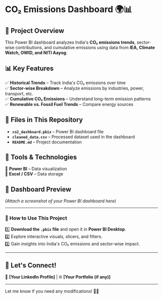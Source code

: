 # CO₂ Emissions Dashboard 🌍📊  

## 📌 Project Overview  
This Power BI dashboard analyzes India's **CO₂ emissions trends**, sector-wise contributions, and cumulative emissions using data from **IEA, Climate Watch, OWID, and NITI Aayog**.  

## 📊 Key Features  
✅ **Historical Trends** – Track India's CO₂ emissions over time  
✅ **Sector-wise Breakdown** – Analyze emissions by industries, power, transport, etc.  
✅ **Cumulative CO₂ Emissions** – Understand long-term emission patterns  
✅ **Renewable vs. Fossil Fuel Trends** – Compare energy sources  

## 📂 Files in This Repository  
- **`co2_dashboard.pbix`** – Power BI dashboard file  
- **`cleaned_data.csv`** – Processed dataset used in the dashboard  
- **`README.md`** – Project documentation  

## 🚀 Tools & Technologies  
🔹 **Power BI** – Data visualization  
🔹 **Excel / CSV** – Data storage  

## 📸 Dashboard Preview  
*(Attach a screenshot of your Power BI dashboard here)*  

---

### **📌 How to Use This Project**
1️⃣ **Download the `.pbix` file** and open it in **Power BI Desktop**.  
2️⃣ Explore interactive visuals, slicers, and filters.  
3️⃣ Gain insights into India's CO₂ emissions and sector-wise impact.  

---

## 📢 Let's Connect!  
📌 **[Your LinkedIn Profile]** | 🌐 **[Your Portfolio (if any)]**  

---

Let me know if you need any modifications! 🚀😊  

